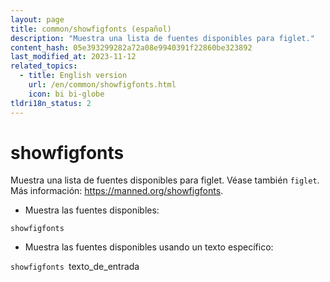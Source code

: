 ```yaml
---
layout: page
title: common/showfigfonts (español)
description: "Muestra una lista de fuentes disponibles para figlet."
content_hash: 05e393299282a72a08e9940391f22860be323892
last_modified_at: 2023-11-12
related_topics:
  - title: English version
    url: /en/common/showfigfonts.html
    icon: bi bi-globe
tldri18n_status: 2
---
```

# showfigfonts

Muestra una lista de fuentes disponibles para figlet.
Véase también `figlet`.
Más información: <https://manned.org/showfigfonts>.

- Muestra las fuentes disponibles:

`showfigfonts`

- Muestra las fuentes disponibles usando un texto específico:

`showfigfonts `<span class="tldr-var badge badge-pill bg-dark-lm bg-white-dm text-white-lm text-dark-dm font-weight-bold">texto_de_entrada</span>
